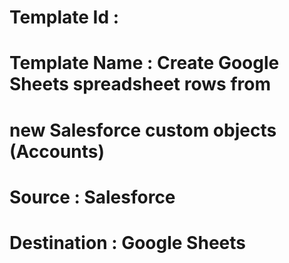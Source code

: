 #
# Template Id   :
# Template Name : Create Google Sheets spreadsheet rows from 
#                 new Salesforce custom objects (Accounts)
# Source        : Salesforce
# Destination   : Google Sheets
#